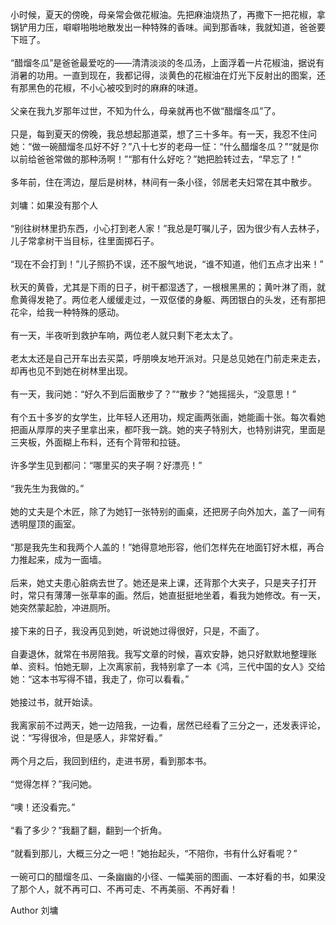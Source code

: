 小时候，夏天的傍晚，母亲常会做花椒油。先把麻油烧热了，再撒下一把花椒，拿锅铲用力压，噼噼啪啪地散发出一种特殊的香味。闻到那香味，我就知道，爸爸要下班了。  
   
“醋熘冬瓜”是爸爸最爱吃的——清清淡淡的冬瓜汤，上面浮着一片花椒油，据说有消暑的功用。一直到现在，我都记得，淡黄色的花椒油在灯光下反射出的图案，还有那黑色的花椒，不小心被咬到时的麻麻的味道。  
   
父亲在我九岁那年过世，不知为什么，母亲就再也不做“醋熘冬瓜”了。  
   
只是，每到夏天的傍晚，我总想起那道菜，想了三十多年。有一天，我忍不住问她：“做一碗醋熘冬瓜好不好？”八十七岁的老母一怔：“什么醋熘冬瓜？”“就是你以前给爸爸常做的那种汤啊！”“那有什么好吃？”她把脸转过去，“早忘了！”  
   
多年前，住在湾边，屋后是树林，林间有一条小径，邻居老夫妇常在其中散步。  
   
刘墉：如果没有那个人  
   
“别往树林里扔东西，小心打到老人家！”我总是叮嘱儿子，因为很少有人去林子，儿子常拿树干当目标，往里面掷石子。  
   
“现在不会打到！”儿子照扔不误，还不服气地说，“谁不知道，他们五点才出来！”  
   
秋天的黄昏，尤其是下雨的日子，树干都湿透了，一根根黑黑的；黄叶淋了雨，就愈黄得发艳了。两位老人缓缓走过，一双伛偻的身躯、两团银白的头发，还有那把花伞，给我一种特殊的感动。  
   
有一天，半夜听到救护车响，两位老人就只剩下老太太了。  
   
老太太还是自己开车出去买菜，呼朋唤友地开派对。只是总见她在门前走来走去，却再也见不到她在树林里出现。  
   
有一天，我问她：“好久不到后面散步了？”“散步？”她摇摇头，“没意思！”  
   
有个五十多岁的女学生，比年轻人还用功，规定画两张画，她能画十张。每次看她把画从厚厚的夹子里拿出来，都吓我一跳。她的夹子特别大，也特别讲究，里面是三夹板，外面糊上布料，还有个背带和拉链。  
   
许多学生见到都问：“哪里买的夹子啊？好漂亮！”  
   
“我先生为我做的。”  
   
她的丈夫是个木匠，除了为她钉一张特别的画桌，还把房子向外加大，盖了一间有透明屋顶的画室。  
   
“那是我先生和我两个人盖的！”她得意地形容，他们怎样先在地面钉好木框，再合力推起来，成为一面墙。  
   
后来，她丈夫患心脏病去世了。她还是来上课，还背那个大夹子，只是夹子打开时，常只有薄薄一张草率的画。然后，她直挺挺地坐着，看我为她修改。有一天，她突然蒙起脸，冲进厕所。  
   
接下来的日子，我没再见到她，听说她过得很好，只是，不画了。  
   
自妻退休，就常在书房陪我。我写文章的时候，喜欢安静，她只好默默地整理账单、资料。怕她无聊，上次离家前，我特别拿了一本《鸿，三代中国的女人》交给她：“这本书写得不错，我走了，你可以看看。”  
   
她接过书，就开始读。  
   
我离家前不过两天，她一边陪我，一边看，居然已经看了三分之一，还发表评论，说：“写得很冷，但是感人，非常好看。”  
   
两个月之后，我回到纽约，走进书房，看到那本书。  
   
“觉得怎样？”我问她。  
   
“噢！还没看完。”  
   
“看了多少？”我翻了翻，翻到一个折角。  
   
“就看到那儿，大概三分之一吧！”她抬起头，“不陪你，书有什么好看呢？”  
   
一碗可口的醋熘冬瓜、一条幽幽的小径、一幅美丽的图画、一本好看的书，如果没了那个人，就不再可口、不再可走、不再美丽、不再好看！

Author 刘墉